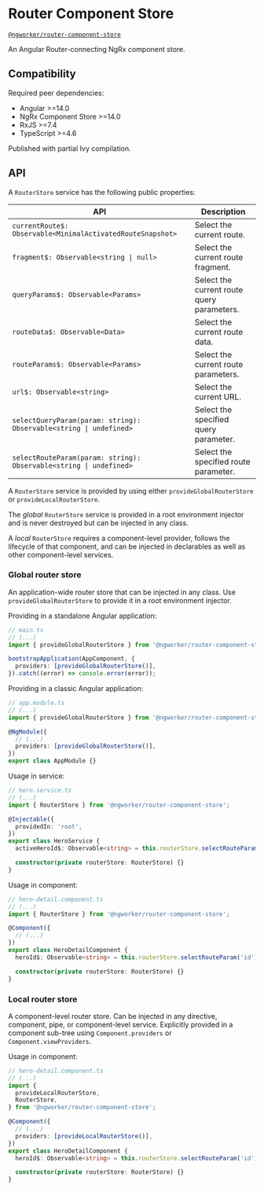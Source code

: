 # Router Component Store

[`@ngworker/router-component-store`](https://www.npmjs.com/package/@ngworker/router-component-store)

An Angular Router-connecting NgRx component store.

## Compatibility

Required peer dependencies:

- Angular >=14.0
- NgRx Component Store >=14.0
- RxJS >=7.4
- TypeScript >=4.6

Published with partial Ivy compilation.

## API

A `RouterStore` service has the following public properties:

| API                                                                | Description                                |
| ------------------------------------------------------------------ | ------------------------------------------ |
| `currentRoute$: Observable<MinimalActivatedRouteSnapshot>`         | Select the current route.                  |
| `fragment$: Observable<string \| null>`                            | Select the current route fragment.         |
| `queryParams$: Observable<Params>`                                 | Select the current route query parameters. |
| `routeData$: Observable<Data>`                                     | Select the current route data.             |
| `routeParams$: Observable<Params>`                                 | Select the current route parameters.       |
| `url$: Observable<string>`                                         | Select the current URL.                    |
| `selectQueryParam(param: string): Observable<string \| undefined>` | Select the specified query parameter.      |
| `selectRouteParam(param: string): Observable<string \| undefined>` | Select the specified route parameter.      |

A `RouterStore` service is provided by using either `provideGlobalRouterStore` or `provideLocalRouterStore`.

The _global_ `RouterStore` service is provided in a root environment injector and is never destroyed but can be injected in any class.

A _local_ `RouterStore` requires a component-level provider, follows the
lifecycle of that component, and can be injected in declarables as well as
other component-level services.

### Global router store

An application-wide router store that can be injected in any class. Use
`provideGlobalRouterStore` to provide it in a root environment injector.

Providing in a standalone Angular application:

```typescript
// main.ts
// (...)
import { provideGlobalRouterStore } from '@ngworker/router-component-store';

bootstrapApplication(AppComponent, {
  providers: [provideGlobalRouterStore()],
}).catch((error) => console.error(error));
```

Providing in a classic Angular application:

```typescript
// app.module.ts
// (...)
import { provideGlobalRouterStore } from '@ngworker/router-component-store';

@NgModule({
  // (...)
  providers: [provideGlobalRouterStore()],
})
export class AppModule {}
```

Usage in service:

```typescript
// hero.service.ts
// (...)
import { RouterStore } from '@ngworker/router-component-store';

@Injectable({
  providedIn: 'root',
})
export class HeroService {
  activeHeroId$: Observable<string> = this.routerStore.selectRouteParam('id');

  constructor(private routerStore: RouterStore) {}
}
```

Usage in component:

```typescript
// hero-detail.component.ts
// (...)
import { RouterStore } from '@ngworker/router-component-store';

@Component({
  // (...)
})
export class HeroDetailComponent {
  heroId$: Observable<string> = this.routerStore.selectRouteParam('id');

  constructor(private routerStore: RouterStore) {}
}
```

### Local router store

A component-level router store. Can be injected in any directive, component,
pipe, or component-level service. Explicitly provided in a component sub-tree
using `Component.providers` or `Component.viewProviders`.

Usage in component:

```typescript
// hero-detail.component.ts
// (...)
import {
  provideLocalRouterStore,
  RouterStore,
} from '@ngworker/router-component-store';

@Component({
  // (...)
  providers: [provideLocalRouterStore()],
})
export class HeroDetailComponent {
  heroId$: Observable<string> = this.routerStore.selectRouteParam('id');

  constructor(private routerStore: RouterStore) {}
}
```
